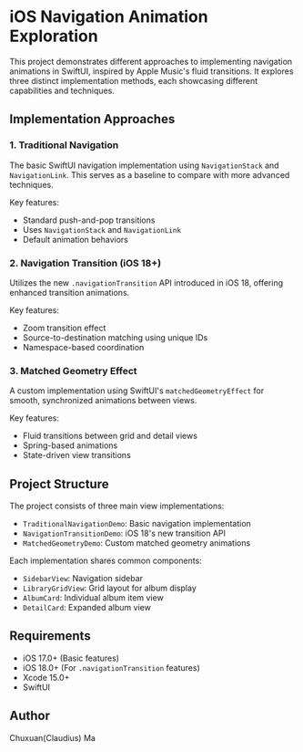 # iOS Navigation Animation Exploration

This project demonstrates different approaches to implementing navigation animations in SwiftUI, inspired by Apple Music's fluid transitions. It explores three distinct implementation methods, each showcasing different capabilities and techniques.

## Implementation Approaches

### 1. Traditional Navigation
The basic SwiftUI navigation implementation using `NavigationStack` and `NavigationLink`. This serves as a baseline to compare with more advanced techniques.

Key features:
- Standard push-and-pop transitions
- Uses `NavigationStack` and `NavigationLink`
- Default animation behaviors

### 2. Navigation Transition (iOS 18+)
Utilizes the new `.navigationTransition` API introduced in iOS 18, offering enhanced transition animations.

Key features:
- Zoom transition effect
- Source-to-destination matching using unique IDs
- Namespace-based coordination

### 3. Matched Geometry Effect
A custom implementation using SwiftUI's `matchedGeometryEffect` for smooth, synchronized animations between views.

Key features:
- Fluid transitions between grid and detail views
- Spring-based animations
- State-driven view transitions

## Project Structure

The project consists of three main view implementations:
- `TraditionalNavigationDemo`: Basic navigation implementation
- `NavigationTransitionDemo`: iOS 18's new transition API
- `MatchedGeometryDemo`: Custom matched geometry animations

Each implementation shares common components:
- `SidebarView`: Navigation sidebar
- `LibraryGridView`: Grid layout for album display
- `AlbumCard`: Individual album item view
- `DetailCard`: Expanded album view

## Requirements

- iOS 17.0+ (Basic features)
- iOS 18.0+ (For `.navigationTransition` features)
- Xcode 15.0+
- SwiftUI


## Author

Chuxuan(Claudius) Ma
